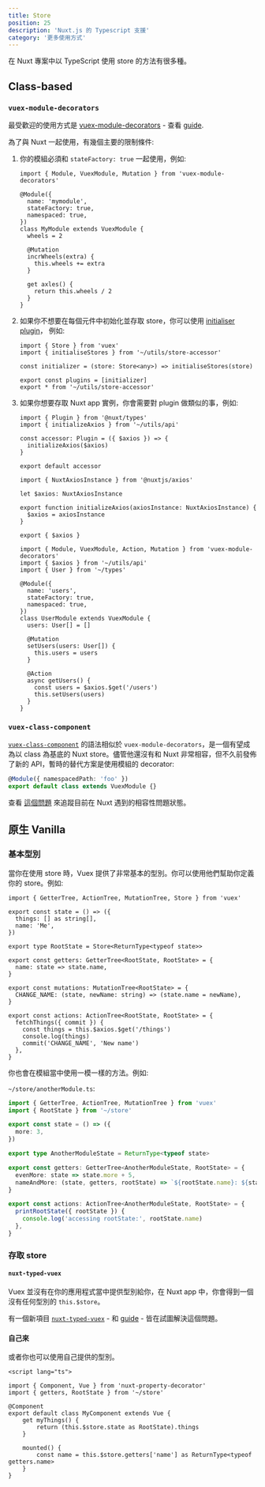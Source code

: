 ```yaml
---
title: Store
position: 25
description: 'Nuxt.js 的 Typescript 支援'
category: '更多使用方式'
---
```


在 Nuxt 專案中以 TypeScript 使用 store 的方法有很多種。

## Class-based

### `vuex-module-decorators`

最受歡迎的使用方式是 [vuex-module-decorators](https://github.com/championswimmer/vuex-module-decorators) - 查看 [guide](https://championswimmer.in/vuex-module-decorators/).


為了與 Nuxt 一起使用，有幾個主要的限制條件:

1. 你的模組必須和 `stateFactory: true` 一起使用，例如:

   ```ts{}[store/mymodule.ts]
   import { Module, VuexModule, Mutation } from 'vuex-module-decorators'

   @Module({
     name: 'mymodule',
     stateFactory: true,
     namespaced: true,
   })
   class MyModule extends VuexModule {
     wheels = 2

     @Mutation
     incrWheels(extra) {
       this.wheels += extra
     }

     get axles() {
       return this.wheels / 2
     }
   }
   ```

2. 如果你不想要在每個元件中初始化並存取 store，你可以使用
[initialiser plugin](https://github.com/championswimmer/vuex-module-decorators#accessing-modules-with-nuxtjs)， 例如:
   ```ts{}[store/index.ts]
   import { Store } from 'vuex'
   import { initialiseStores } from '~/utils/store-accessor'

   const initializer = (store: Store<any>) => initialiseStores(store)

   export const plugins = [initializer]
   export * from '~/utils/store-accessor'
   ```

3. 如果你想要存取 Nuxt app 實例，你會需要對 plugin 做類似的事，例如:
   ```ts{}[plugins/axios-accessor.ts]
   import { Plugin } from '@nuxt/types'
   import { initializeAxios } from '~/utils/api'

   const accessor: Plugin = ({ $axios }) => {
     initializeAxios($axios)
   }

   export default accessor
   ```

   ```ts{}[utils/api.ts]
   import { NuxtAxiosInstance } from '@nuxtjs/axios'

   let $axios: NuxtAxiosInstance

   export function initializeAxios(axiosInstance: NuxtAxiosInstance) {
     $axios = axiosInstance
   }
   
   export { $axios }
   ```

   ```ts{}[store/users.ts]
   import { Module, VuexModule, Action, Mutation } from 'vuex-module-decorators'
   import { $axios } from '~/utils/api'
   import { User } from '~/types'

   @Module({
     name: 'users',
     stateFactory: true,
     namespaced: true,
   })
   class UserModule extends VuexModule {
     users: User[] = []

     @Mutation
     setUsers(users: User[]) {
       this.users = users
     }

     @Action
     async getUsers() {
       const users = $axios.$get('/users')
       this.setUsers(users)
     }
   }
   ```

### `vuex-class-component`

[`vuex-class-component`](https://github.com/michaelolof/vuex-class-component) 的語法相似於 `vuex-module-decorators`，是一個有望成為以 class 為基底的 Nuxt store。儘管他還沒有和 Nuxt 非常相容，但不久前發佈了新的 API，暫時的替代方案是使用模組的 decorator:

```ts
@Module({ namespacedPath: 'foo' })
export default class extends VuexModule {}
```

查看 [這個問題](https://github.com/michaelolof/vuex-class-component/issues/43) 來追蹤目前在 Nuxt 遇到的相容性問題狀態。



## 原生 Vanilla

### 基本型別

當你在使用 store 時，Vuex 提供了非常基本的型別。你可以使用他們幫助你定義你的 store。例如:

```ts{}[store/index.ts]
import { GetterTree, ActionTree, MutationTree, Store } from 'vuex'

export const state = () => ({
  things: [] as string[],
  name: 'Me',
})

export type RootState = Store<ReturnType<typeof state>>

export const getters: GetterTree<RootState, RootState> = {
  name: state => state.name,
}

export const mutations: MutationTree<RootState> = {
  CHANGE_NAME: (state, newName: string) => (state.name = newName),
}

export const actions: ActionTree<RootState, RootState> = {
  fetchThings({ commit }) {
    const things = this.$axios.$get('/things')
    console.log(things)
    commit('CHANGE_NAME', 'New name')
  },
}
```

你也會在模組當中使用一模一樣的方法。例如:

`~/store/anotherModule.ts`:
```ts
import { GetterTree, ActionTree, MutationTree } from 'vuex'
import { RootState } from '~/store'

export const state = () => ({
  more: 3,
})

export type AnotherModuleState = ReturnType<typeof state>

export const getters: GetterTree<AnotherModuleState, RootState> = {
  evenMore: state => state.more + 5,
  nameAndMore: (state, getters, rootState) => `${rootState.name}: ${state.more}`,
}

export const actions: ActionTree<AnotherModuleState, RootState> = {
  printRootState({ rootState }) {
    console.log('accessing rootState:', rootState.name)
  },
}
```

### 存取 store

#### `nuxt-typed-vuex`

Vuex 並沒有在你的應用程式當中提供型別給你，在 Nuxt app 中，你會得到一個沒有任何型別的 `this.$store`。

有一個新項目 [`nuxt-typed-vuex`](https://github.com/danielroe/nuxt-typed-vuex) - 和 [guide](https://nuxt-typed-vuex.danielcroe.com/) - 皆在試圖解決這個問題。

#### 自己來

或者你也可以使用自己提供的型別。

```ts{}[components/MyComponent.vue]
<script lang="ts">

import { Component, Vue } from 'nuxt-property-decorator'
import { getters, RootState } from '~/store'

@Component
export default class MyComponent extends Vue {
    get myThings() {
        return (this.$store.state as RootState).things
    }

    mounted() {
        const name = this.$store.getters['name'] as ReturnType<typeof getters.name>
    }
}
```
